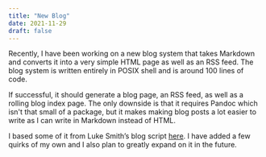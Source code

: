 ```yaml
---
title: "New Blog"
date: 2021-11-29
draft: false
---
```


Recently, I have been working on a new blog system that takes Markdown and converts it into a very simple HTML page as well as an RSS feed.
The blog system is written entirely in POSIX shell and is around 100 lines of code.

If successful, it should generate a blog page, an RSS feed, as well as a rolling blog index page.
The only downside is that it requires Pandoc which isn't that small of a package, but it makes making blog posts a lot easier to write as I can write in Markdown instead of HTML.

I based some of it from Luke Smith’s blog script [here](https://github.com/LukeSmithxyz/lb).
I have added a few quirks of my own and I also plan to greatly expand on it in the future.
